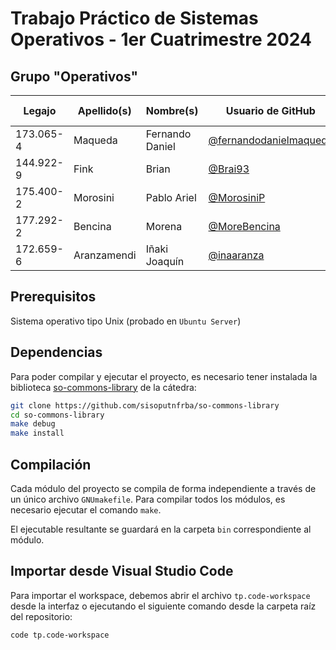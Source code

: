 # Trabajo Práctico de Sistemas Operativos - 1er Cuatrimestre 2024

## Grupo "Operativos"

| Legajo    | Apellido(s) | Nombre(s)       | Usuario de GitHub                                                  | Correo electrónico institucional  | Curso |
| --------- | ----------- | --------------- | ------------------------------------------------------------------ | --------------------------------- | ----- |
| 173.065-4 | Maqueda     | Fernando Daniel | [@fernandodanielmaqueda](https://github.com/fernandodanielmaqueda) | fmaqueda@frba.utn.edu.ar          | K3153 |
| 144.922-9 | Fink        | Brian           | [@Brai93](https://github.com/Brai93)                               | brianfink@frba.utn.edu.ar         | K3054 |
| 175.400-2 | Morosini    | Pablo Ariel     | [@MorosiniP](https://github.com/MorosiniP)                         | pmorosini@frba.utn.edu.ar         | K3154 |
| 177.292-2 | Bencina     | Morena          | [@MoreBencina](https://github.com/MoreBencina)                     | mbencina@frba.utn.edu.ar          | K3054 |
| 172.659-6 | Aranzamendi | Iñaki Joaquín   | [@inaaranza](https://github.com/inaaranza)                         | iaranzamendi@frba.utn.edu.ar      | K3254 |

## Prerequisitos

Sistema operativo tipo Unix (probado en `Ubuntu Server`)

## Dependencias

Para poder compilar y ejecutar el proyecto, es necesario tener instalada la
biblioteca [so-commons-library] de la cátedra:

```bash
git clone https://github.com/sisoputnfrba/so-commons-library
cd so-commons-library
make debug
make install
```

## Compilación

Cada módulo del proyecto se compila de forma independiente a través de un único
archivo `GNUmakefile`. Para compilar todos los módulos, es necesario ejecutar el comando
`make`.

El ejecutable resultante se guardará en la carpeta `bin` correspondiente al módulo.

## Importar desde Visual Studio Code

Para importar el workspace, debemos abrir el archivo `tp.code-workspace` desde
la interfaz o ejecutando el siguiente comando desde la carpeta raíz del
repositorio:

```bash
code tp.code-workspace
```

[so-commons-library]: https://github.com/sisoputnfrba/so-commons-library
